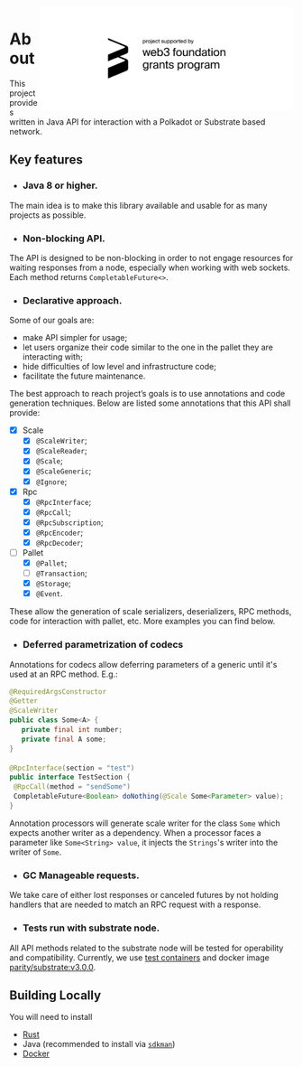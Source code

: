 <a href="https://github.com/w3f/Grants-Program/blob/master/applications/substrate_client_java.md">
  <img align="right" width="450" src="./docs/web3 foundation_grants_badge_black.svg">
</a>

# About
This project provides written in Java API for interaction with a Polkadot or Substrate based network.

## Key features
- ### Java 8 or higher.
The main idea is to make this library available and usable for as many projects as possible.

- ### Non-blocking API.

The API is designed to be non-blocking in order to not engage resources for waiting responses from a node, especially when working with web sockets.
Each method returns `CompletableFuture<>`.

- ### Declarative approach.
Some of our goals are:
- make API simpler for usage;
- let users organize their code similar to the one in the pallet they are interacting with;
- hide difficulties of low level and infrastructure code;
- facilitate the future maintenance.

The best approach to reach project’s goals is to use annotations and code generation techniques. Below are listed some annotations that this API shall provide:
- [x] Scale
    - [x] `@ScaleWriter`;
    - [x] `@ScaleReader`;
    - [x] `@Scale`;
    - [x] `@ScaleGeneric`;
    - [x] `@Ignore`;

- [x] Rpc
    - [x] `@RpcInterface`;
    - [x] `@RpcCall`;
    - [x] `@RpcSubscription`;
    - [x] `@RpcEncoder`;
    - [x] `@RpcDecoder`;

- [ ] Pallet
    - [x] `@Pallet`;
    - [ ] `@Transaction`;
    - [x] `@Storage`;
    - [x] `@Event`.

These allow the generation of scale serializers, deserializers, RPC methods, code for interaction with pallet, etc.
More examples you can find below.

- ### Deferred parametrization of codecs
Annotations for codecs allow deferring parameters of a generic until it's used at an RPC method. E.g.:
 ```java
@RequiredArgsConstructor
@Getter
@ScaleWriter
public class Some<A> {
    private final int number;
    private final A some;
}

@RpcInterface(section = "test")
public interface TestSection {
  @RpcCall(method = "sendSome")
  CompletableFuture<Boolean> doNothing(@Scale Some<Parameter> value);
}
```
Annotation processors will generate scale writer for the class `Some` which expects another writer as a dependency.
When a processor faces a parameter like `Some<String> value`, it injects the `Strings`'s writer into the writer of `Some`.

- ### GC Manageable requests.
We take care of either lost responses or canceled futures by not holding handlers that are needed to match an RPC request with a response.

- ### Tests run with substrate node.
All API methods related to the substrate node will be tested for operability and compatibility.
Currently, we use [test containers](https://www.testcontainers.org/) and docker image [parity/substrate:v3.0.0](https://hub.docker.com/layers/parity/substrate/v3.0.0/images/sha256-1aef07509d757c584320773c476dcb6077578bbf2f5e468ceb413dcf908897f1?context=explore).

## Building Locally

You will need to install

- [Rust](https://www.rust-lang.org/tools/install)
- Java (recommended to install via [`sdkman`]())
- [Docker](https://www.docker.com/products/docker-desktop/)
